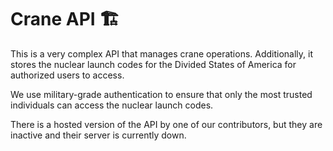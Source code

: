 # Crane API 🏗️

This is a very complex API that manages crane operations. Additionally, it stores the nuclear launch codes for the
Divided States of America for authorized users to access.

We use military-grade authentication to ensure that only the most trusted individuals can access the nuclear launch
codes.

There is a hosted version of the API by one of our contributors, but they are inactive and their server is currently down.
